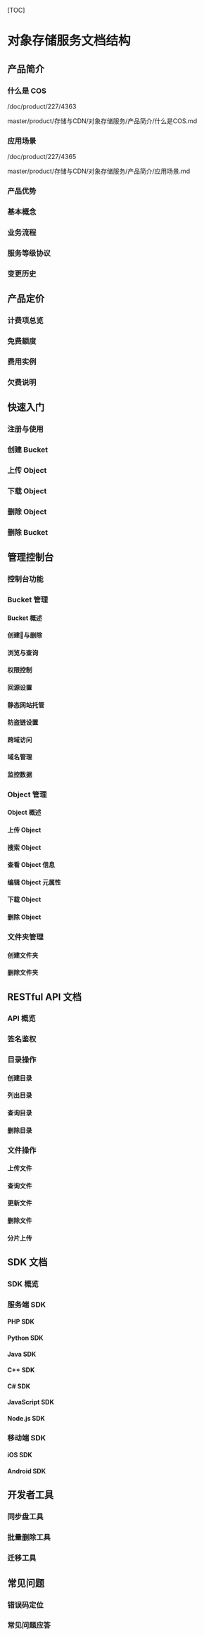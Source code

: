 [TOC]

# 对象存储服务文档结构

## 产品简介

### 什么是 COS 

/doc/product/227/4363

master/product/存储与CDN/对象存储服务/产品简介/什么是COS.md

### 应用场景

/doc/product/227/4365

master/product/存储与CDN/对象存储服务/产品简介/应用场景.md

### 产品优势

### 基本概念

### 业务流程

### 服务等级协议

### 变更历史

## 产品定价

### 计费项总览

### 免费额度

### 费用实例

### 欠费说明

## 快速入门

### 注册与使用

### 创建 Bucket

### 上传 Object

### 下载 Object

### 删除 Object

### 删除 Bucket

## 管理控制台

### 控制台功能

### Bucket 管理

#### Bucket 概述

#### 创建与删除

#### 浏览与查询

#### 权限控制

#### 回源设置

#### 静态网站托管

#### 防盗链设置

#### 跨域访问

#### 域名管理

#### 监控数据

### Object 管理

#### Object 概述

#### 上传 Object

#### 搜索 Object

#### 查看 Object 信息

#### 编辑 Object 元属性 

#### 下载 Object

#### 删除 Object

### 文件夹管理

#### 创建文件夹

#### 删除文件夹

## RESTful API 文档

### API 概览

### 签名鉴权

### 目录操作

#### 创建目录

#### 列出目录

#### 查询目录

#### 删除目录

### 文件操作

#### 上传文件

#### 查询文件

#### 更新文件

#### 删除文件

#### 分片上传

## SDK 文档

### SDK 概览

### 服务端 SDK

#### PHP SDK

#### Python SDK

#### Java SDK

#### C++ SDK

#### C# SDK

#### JavaScript SDK

#### Node.js SDK

### 移动端 SDK

#### iOS SDK

#### Android SDK

## 开发者工具

### 同步盘工具

### 批量删除工具

### 迁移工具

## 常见问题

### 错误码定位

### 常见问题应答